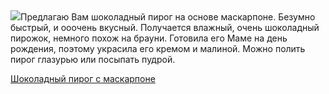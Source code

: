 <!--2025-08-28 00:06:56-->
<div class="yb">
  <div class="rss povarenok"><a href="https://www.povarenok.ru/recipes/show/183030/"><img src="https://www.povarenok.ru/data/cache/2025aug/27/24/3188186_69622-640x480.jpg"></a>Предлагаю Вам шоколадный пирог на основе маскарпоне. Безумно быстрый, и ооочень вкусный. Получается влажный, очень шоколадный пирожок, немного похож на брауни. Готовила его Маме на день рождения, поэтому украсила его кремом и малиной. Можно полить пирог глазурью или посыпать пудрой. <p class="titl"><a href="https://www.povarenok.ru/recipes/show/183030/">Шоколадный пирог с маскарпоне</a></p></div>
</div>
